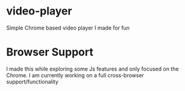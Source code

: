 # video-player
Simple Chrome based video player I made for fun

# Browser Support
I made this while exploring some Js features and only focused on the Chrome. I am currently working on a full cross-browser support/functionality
